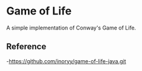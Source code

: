Game of Life
==
A simple implementation of Conway's Game of Life.

## Reference
-https://github.com/inoryy/game-of-life-java.git
